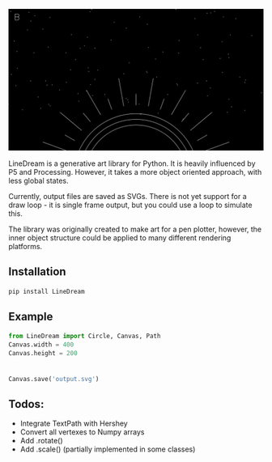 ![](./example.svg)

LineDream is a generative art library for Python. It is heavily influenced by P5 and Processing. However, it takes a more object oriented approach, with less global states.

Currently, output files are saved as SVGs. There is not yet support for a draw loop - it is single frame output, but you could use a loop to simulate this.

The library was originally created to make art for a pen plotter, however, the inner object structure could be applied to many different rendering platforms.

Installation
------------
`pip install LineDream`

Example
-------
```python
from LineDream import Circle, Canvas, Path
Canvas.width = 400
Canvas.height = 200


Canvas.save('output.svg')
```

Todos:
-----
- Integrate TextPath with Hershey
- Convert all vertexes to Numpy arrays
- Add .rotate()
- Add .scale() (partially implemented in some classes)